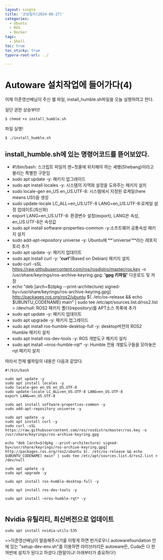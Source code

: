 ```yaml
---
layout: single
title: '코딩일지(2024-06-27)'
categories:
  - Ubuntu
  - ROS
  - Docker
tags:
  - Shell
toc: true
toc_sticky: true
typora-root-url: ../

---
```








# Autoware 설치작업에 들어가다(4)

어제 이준영선배님이 주신 쉘 파일, install_humble.sh파일을 오늘  실행하려고 한다.

일단 권한 상승부터!

```shell
$ chmod +x install_humble.sh
```

파일 실행!

```shell
$ ./install_humble.sh
```



## install_humble.sh에 있는 명령어코드를 뜯어보았다.



- #!/bin/bash: 스크립트 파일의 맨~첫줄에 위치해야 하는 셰뱅(Shebang)이라고 불리는 특별한 구문임
- sudo apt update -y: 패키지 업그레이드
- sudo apt install locales -y: 시스템의 지역화 설정을 도와주는 패키지 설치
- sudo locale-gen en_US en_US.UTF-8: 시스템에서 지정된 로케일(here means US!)을 생성
- sudo update-locale LC_ALL=en_US.UTF-8 LANG=en_US.UTF-8:로케일 설정 업데이트(최신화)
- export LANG=en_US.UTF-8: 환경변수 설정(export), LANG은 속성, en_US.UTF-8은 속성값
- sudo apt install software-properties-common -y:소프트웨어 공통속성 패키지 설치
- sudo add-apt-repository universe -y: Ubuntu에 **'universe'**라는 레포지토리 추가
- sudo apt update -y: 패키지 업데이트
- sudo apt install curl -y: **'curl'**(Based on Debian) 패키지 설치
- sudo curl -sSL https://raw.githubusercontent.com/ros/rosdistro/master/ros.key -o /usr/share/keyrings/ros-archive-keyring.gpg: **'gpg 키파일'** 다운로드 및 저장
- echo "deb [arch=$(dpkg --print-architecture) signed-by=/usr/share/keyrings/ros-archive-keyring.gpg] http://packages.ros.org/ros2/ubuntu $(. /etc/os-release && echo $UBUNTU_CODENAME) main" | sudo tee /etc/apt/sources.list.d/ros2.list > /dev/null: ROS2 패키지 폴더(repository)를 APT소스 목록에 추가
- sudo apt update -y: 패키지 업데이트
- sudo apt upgrade -y: 패키지 업그레이드
- sudo apt install ros-humble-desktop-full -y: desktop버전의 ROS2 Humble 패키지 설치
- sudo apt install ros-dev-tools -y: ROS 개받도구 패키지 설치
- sudo apt install ~nros-humble-rqt* -y: Humble 전용 개발도구들을 모아놓은 rqt 패키지 설치

따라서 전체 쉘파일의 내용은 다음과 같았다.

```shell
#!/bin/bash
​
sudo apt update -y
sudo apt install locales -y
sudo locale-gen en_US en_US.UTF-8
sudo update-locale LC_ALL=en_US.UTF-8 LANG=en_US.UTF-8
export LANG=en_US.UTF-8
​
sudo apt install software-properties-common -y
sudo add-apt-repository universe -y
​
sudo apt update -y
sudo apt install curl -y
sudo curl -sSL https://raw.githubusercontent.com/ros/rosdistro/master/ros.key -o /usr/share/keyrings/ros-archive-keyring.gpg
​
echo "deb [arch=$(dpkg --print-architecture) signed-by=/usr/share/keyrings/ros-archive-keyring.gpg] http://packages.ros.org/ros2/ubuntu $(. /etc/os-release && echo $UBUNTU_CODENAME) main" | sudo tee /etc/apt/sources.list.d/ros2.list > /dev/null
​
sudo apt update -y
sudo apt upgrade -y
​
sudo apt install ros-humble-desktop-full -y
​
sudo apt install ros-dev-tools -y
​
sudo apt install ~nros-humble-rqt* -y
​
```



## Nvidia 유틸리티, 최신버전으로 업데이트

```shell
sudo apt install nvidia-utils-535
```

=>이준영선배님이 말씀해주시기를 이렇게 하면 번거로우니 autowarefoundation 안에 있는 "setup-dev-env.sh"를 이용하면 라이브러리든 autoware든, Cuda든 다 한꺼번에 설치가 된다고 하셨다.(뭔말이냐! 아래부터가 중요하다!)





















